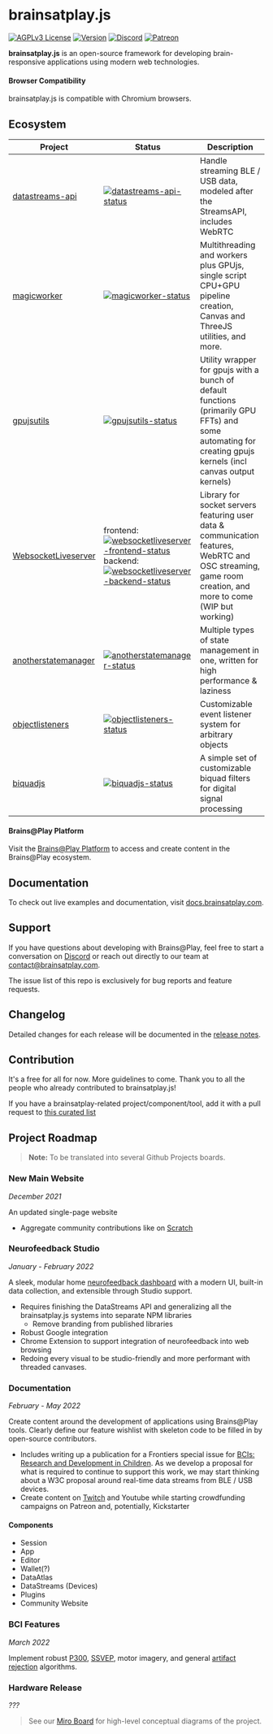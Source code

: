 
# brainsatplay.js
[![AGPLv3 License](https://img.shields.io/badge/License-AGPL_v3-blue.svg)](https://www.gnu.org/licenses/agpl-3.0)
[![Version](https://img.shields.io/npm/v/brainsatplay.svg?sanitize=true)](https://www.npmjs.com/package/brainsatplay)
[![Discord](https://img.shields.io/badge/chat-on%20discord-7289da.svg?sanitize=true)](https://discord.gg/CDxskSh9ZB)
[![Patreon](https://img.shields.io/badge/patreon-donate-brightgreen.svg)](https://www.patreon.com/brainsatplay)

**brainsatplay.js** is an open-source framework for developing brain-responsive applications using modern web technologies.

#### Browser Compatibility
brainsatplay.js is compatible with Chromium browsers.


## Ecosystem

| Project               | Status                                                       | Description                                             |
| --------------------- | ------------------------------------------------------------ | ------------------------------------------------------- |
| [datastreams-api]     | [![datastreams-api-status]][datastreams-api]                   | Handle streaming BLE / USB data, modeled after the StreamsAPI, includes WebRTC                       |
| [magicworker]         | [![magicworker-status]][magicworker] | Multithreading and workers plus GPUjs, single script CPU+GPU pipeline creation, Canvas and ThreeJS utilities, and more.       |   
| [gpujsutils]         | [![gpujsutils-status]][gpujsutils] | Utility wrapper for gpujs with a bunch of default functions (primarily GPU FFTs) and some automating for creating gpujs kernels (incl canvas output kernels) |   
| [WebsocketLiveserver] | frontend: [![websocketliveserver-frontend-status]][websocketliveserver] backend: [![websocketliveserver-backend-status]][websocketliveserver] | Library for socket servers featuring user data & communication features, WebRTC and OSC streaming, game room creation, and more to come (WIP but working) |
| [anotherstatemanager] | [![anotherstatemanager-status]][anotherstatemanager] | Multiple types of state management in one, written for high performance & laziness |
| [objectlisteners] | [![objectlisteners-status]][objectlisteners] | Customizable event listener system for arbitrary objects  |
| [biquadjs] | [![biquadjs-status]][biquadjs] | A simple set of customizable biquad filters for digital signal processing |

[datastreams-api]: https://github.com/brainsatplay/datastreams-api
[datastreams-api-status]: https://img.shields.io/npm/v/datastreams-api.svg
[magicworker]: https://github.com/brainsatplay/magicworker
[magicworker-status]: https://img.shields.io/npm/v/magicworker
[WebsocketLiveserver]: https://github.com/brainsatplay/websocketliveserver-frontend
[websocketliveserver-frontend-status]: https://img.shields.io/npm/v/websocketliveserver-frontend
[websocketliveserver-backend-status]: https://img.shields.io/npm/v/websocketliveserver-backend
[anotherstatemanager]: https://github.com/brainsatplay/anotherstatemanager
[anotherstatemanager-status]: https://img.shields.io/npm/v/anotherstatemanager
[objectlisteners]: https://github.com/brainsatplay/objectlistener
[objectlisteners-status]: https://img.shields.io/npm/v/objectlisteners
[gpujsutils]: https://github.com/brainsatplay/gpujsutils
[gpujsutils-status]: https://img.shields.io/npm/v/gpujsutils
[biquadjs]: https://github.com/brainsatplay/biquadjs
[biquadjs-status]: https://img.shields.io/npm/v/biquadjs

####  Brains@Play Platform
Visit the [Brains@Play Platform](https://app.brainsatplay.com) to access and create content in the Brains@Play ecosystem.

## Documentation
To check out live examples and documentation, visit [docs.brainsatplay.com](https://docs.brainsatplay.com/docs/intro).

## Support
If you have questions about developing with Brains@Play, feel free to start a conversation on [Discord](https://discord.gg/tQ8P79tw8j) or reach out directly to our team at [contact@brainsatplay.com](mailto:contact@brainsatplay.com).

The issue list of this repo is exclusively for bug reports and feature requests.

## Changelog
Detailed changes for each release will be documented in the [release notes](https://github.com/brainsatplay/brainsatplay/releases).

## Contribution
It's a free for all for now. More guidelines to come. Thank you to all the people who already contributed to brainsatplay.js!

If you have a brainsatplay-related project/component/tool, add it with a pull request to [this curated list](https://github.com/brainsatplay/awesome-brainsatplay!)

## Project Roadmap
> **Note:** To be translated into several Github Projects boards.

### New Main Website
*December 2021*

An updated single-page website 
- Aggregate community contributions like on [Scratch](https://scratch.mit.edu/)

### Neurofeedback Studio
*January - February 2022*

A sleek, modular home [neurofeedback dashboard](https://docs.google.com/document/d/1nDjccY95XTVTcJqEquLJ9Ax7gofYWND-PJk7bW2OSBM/edit) with a modern UI, built-in data collection, and extensible through Studio support.
- Requires finishing the DataStreams API and generalizing all the brainsatplay.js systems into separate NPM libraries
    - Remove branding from published libraries
- Robust Google integration
- Chrome Extension to support integration of neurofeedback into web browsing
- Redoing every visual to be studio-friendly and more performant with threaded canvases.

### Documentation
*February - May 2022*

Create content around the development of applications using Brains@Play tools. Clearly define our feature wishlist with skeleton code to be filled in by open-source contributors.
- Includes writing up a publication for a Frontiers special issue for [BCIs: Research and Development in Children](https://www.frontiersin.org/research-topics/25874/bcis-research-and-development-in-children?j=1754339&sfmc_sub=325020520&l=94_HTML&u=45263393&mid=7236711&jb=32). As we develop a proposal for what is required to continue to support this work, we may start thinking about a W3C proposal around real-time data streams from BLE / USB devices.
- Create content on [Twitch](https://www.twitch.tv/brainsatplay) and Youtube while starting crowdfunding campaigns on Patreon and, potentially, Kickstarter

#### Components
- Session
- App
- Editor
- Wallet(?)
- DataAtlas
- DataStreams (Devices)
- Plugins
- Community Website


### BCI Features
*March 2022*

Implement robust [P300](https://www.frontiersin.org/articles/10.3389/fnins.2017.00109/full), [SSVEP](https://ieeexplore.ieee.org/document/8553012), motor imagery, and general [artifact rejection](https://gitlab.ciirc.cvut.cz/open-source/rps) algorithms. 

### Hardware Release
*???*

> See our [Miro Board](https://miro.com/app/board/o9J_lPlYRl4=/) for high-level conceptual diagrams of the project.
